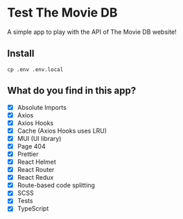 # Test The Movie DB

A simple app to play with the API of The Movie DB website!

## Install

```
cp .env .env.local
```

## What do you find in this app?

- [x] Absolute Imports
- [x] Axios
- [x] Axios Hooks
- [x] Cache (Axios Hooks uses LRU)
- [x] MUI (UI library)
- [x] Page 404
- [x] Prettier
- [x] React Helmet
- [x] React Router
- [x] React Redux
- [x] Route-based code splitting
- [x] SCSS
- [x] Tests
- [x] TypeScript
